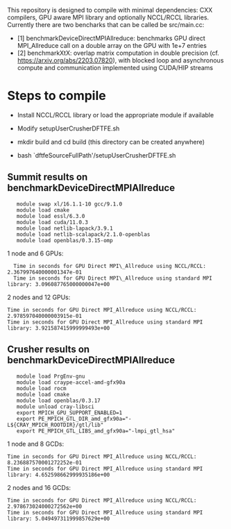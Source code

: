 This repository is designed to compile with minimal dependencies:
CXX compilers, GPU aware MPI library and optionally NCCL/RCCL libraries.
Currently there are two bencharks that can be called be src/main.cc:

* [1] benchmarkDeviceDirectMPIAllreduce: benchmarks GPU direct MPI\_Allreduce call
 on a double array on the GPU with 1e+7 entries
* [2] benchmarkXtX: overlap matrix computation in double precision (cf. https://arxiv.org/abs/2203.07820), with blocked loop and asynchronous compute and communication implemented using CUDA/HIP streams 
  

Steps to compile
==========================================
* Install NCCL/RCCL library or load the appropriate module if available

* Modify setupUserCrusherDFTFE.sh  

* mkdir build and cd build (this directory can be created anywhere)

* bash `dftfeSourceFullPath'/setupUserCrusherDFTFE.sh  
  
Summit results on benchmarkDeviceDirectMPIAllreduce
-------------
```
   module swap xl/16.1.1-10 gcc/9.1.0
   module load cmake
   module load essl/6.3.0
   module load cuda/11.0.3
   module load netlib-lapack/3.9.1
   module load netlib-scalapack/2.1.0-openblas
   module load openblas/0.3.15-omp
```

  1 node and 6 GPUs:
```
  Time in seconds for GPU Direct MPI\_Allreduce using NCCL/RCCL: 2.367997640000001347e-01
  Time in seconds for GPU Direct MPI\_Allreduce using standard MPI library: 3.096087765000000047e+00
```

  2 nodes and 12 GPUs:
```
Time in seconds for GPU Direct MPI_Allreduce using NCCL/RCCL: 2.978597040000003915e-01
Time in seconds for GPU Direct MPI_Allreduce using standard MPI library: 3.921587415999999493e+00  
```

 Crusher results on benchmarkDeviceDirectMPIAllreduce
 -------------
```
   module load PrgEnv-gnu
   module load craype-accel-amd-gfx90a
   module load rocm
   module load cmake
   module load openblas/0.3.17
   module unload cray-libsci
   export MPICH_GPU_SUPPORT_ENABLED=1
   export PE_MPICH_GTL_DIR_amd_gfx90a="-L${CRAY_MPICH_ROOTDIR}/gtl/lib"
   export PE_MPICH_GTL_LIBS_amd_gfx90a="-lmpi_gtl_hsa"
```

  1 node and 8 GCDs:
```
Time in seconds for GPU Direct MPI_Allreduce using NCCL/RCCL: 8.236887570001272252e-01
Time in seconds for GPU Direct MPI_Allreduce using standard MPI library: 4.652598662999935186e+00  
```
  
  2 nodes and 16 GCDs:
```
Time in seconds for GPU Direct MPI_Allreduce using NCCL/RCCL: 2.978673024000272562e+00
Time in seconds for GPU Direct MPI_Allreduce using standard MPI library: 5.049497311999857629e+00
```

  

